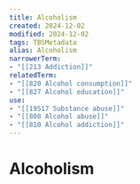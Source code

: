 ```yaml
---
title: Alcoholism
created: 2024-12-02
modified: 2024-12-02
tags: TBSMetadata
alias: Alcoholism
narrowerTerm:
- "[[213 Addiction]]"
relatedTerm:
- "[[820 Alcohol consumption]]"
- "[[827 Alcohol education]]"
use:
- "[[19517 Substance abuse]]"
- "[[808 Alcohol abuse]]"
- "[[810 Alcohol addiction]]"
---
```

# Alcoholism
